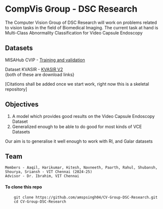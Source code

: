 # CompVis Group - DSC Research
The Computer Vision Group of DSC Research will work on problems related to vision tasks in the field of Biomedical Imaging. The current task at hand is
Multi-Class Abnormality Classification for Video Capsule Endoscopy

## Datasets
MISAHub CVIP - 
[Training and validation](https://figshare.com/ndownloader/files/48018562)

Dataset KVASIR - 
[KVASIR V2](https://datasets.simula.no/downloads/kvasir/kvasir-dataset-v2.zip)  
{both of these are download links}

[Citations shall be added once we start work, right now this is a skeletal repository]

## Objectives 
1. A model which provides good results on the Video Capsule Endoscopy Dataset
2. Generalized enough to be able to do good for most kinds of VCE Datasets

Our aim is to generalise it well enough to work with RI, and Galar datasets

## Team 
    Members - Aaqil, Harikumar, Hitesh, Navneeth, Paarth, Rahul, Shubansh, Shourya, Sriansh - VIT Chennai (2024-25)
    Advisor - Dr. Ibrahim, VIT Chennai


#### To clone this repo
        git clone https://github.com/amspsingh04/CV-Group-DSC-Research.git
        cd CV-Group-DSC-Research